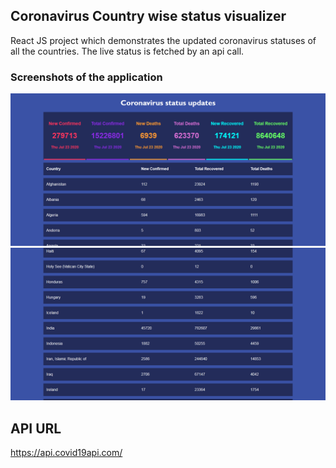 ## Coronavirus Country wise status visualizer

React JS project which demonstrates the updated coronavirus statuses of all the countries. The live status is fetched by an api call.

### Screenshots of the application

<img src = "Coviddemo1.png">

<img src = "Coviddemo2.png">


## API URL 

https://api.covid19api.com/